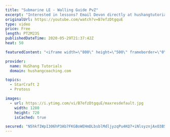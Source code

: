 ```yaml
---
title: "Submarine LE - Walling Guide PvZ"
excerpt: "Interested in lessons? Email Devon directly at hushangtutorials@outlook.com ------------------------------------------------------------------------------------------------------- Want to support HuShang Tutorials directly? Patreon is a website where you can contribute a monthly donation that will help"
originalUrl: https://youtube.com/watch?v=B7efzDtgquE
type: video
price: Free
length: PT2M23S
publishedDateTime: 2020-05-29T21:37:42Z
heat: 50

featuredContent: "<iframe width=\"800\" height=\"500\" frameborder=\"0\" src=\"https://www.youtube.com/embed/B7efzDtgquE\" allow=\"accelerometer; autoplay; encrypted-media; gyroscope; picture-in-picture\" allowfullscreen></iframe>"

provider:
  name: HuShang Tutorials
  domain: hushangcoaching.com

topics:
  - StarCraft 2
  - Protoss

images:
  - url: https://i.ytimg.com/vi/B7efzDtgquE/maxresdefault.jpg
    width: 1280
    height: 720
    isCached: true

secured: "N5hkfIWpI306hP3Ab7FKGBoWEHmDLbsblMdljyzqPu4KQ7+iNlsyznjAxO3BSQoHAf2qglFjnztPiyHtuAypgXzoTNFm8Y+AHqDWWfTU4r9N2BhJM8D8kBwWU75bYpBlfAOBFZr+JJnfh23MSiuTcqox3vd321r9Idpypr8f0UWTG+mAqFMyK15HLdgdmCRbp0JAM3OmaHC0R+ctTmnNjz1lCqq2h5CjWZUjTc+PW0KFRqqHYWI3k3KXcNwzAZpIW0jhb6mF6tPZ4Uf+dyFsObymh+JbLxpLFrjUi2dfbbUEuKJjhu4fLDXPN3f6N3aeEP0hPsyvOVjR4dLJlqbsaiT495VSRtP/OaQDZY/nZYRGBY/sgyg/uz4K6PuZUcjCFo7FCGPLRlhLPqT51w5KlMUxeXjwmW7yM+sOFhH9mcY=;1iJ75OSMj5A+lTMKB8JIkA=="
---
```


